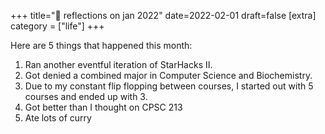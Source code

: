 +++
title="🍃 reflections on jan 2022"
date=2022-02-01
draft=false
[extra]
category = ["life"]
+++

Here are 5 things that happened this month:

1. Ran another eventful iteration of StarHacks II.
2. Got denied a combined major in Computer Science and Biochemistry.
3. Due to my constant flip flopping between courses, I started out with 5 courses and ended up with 3.
4. Got better than I thought on CPSC 213
5. Ate lots of curry

